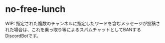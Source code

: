 # no-free-lunch

WIP: 指定された複数のチャンネルに指定したワードを含むメッセージが投稿された場合は、これを乗っ取り等によるスパムチャットとしてBANするDiscordBotです。
